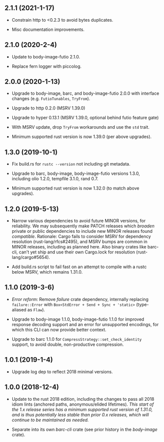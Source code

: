 ## 2.1.1 (2021-1-17)
* Constrain http to <0.2.3 to avoid bytes duplicates.

* Misc documentation improvements.

## 2.1.0 (2020-2-4)
* Update to body-image-futio 2.1.0.

* Replace fern logger with piccolog.

## 2.0.0 (2020-1-13)
* Upgrade to body-image, barc, and body-image-futio 2.0.0 with interface
  changes (e.g. `FutioTunables`, `TryFrom`).

* Upgrade to http 0.2.0 (MSRV 1.39.0)

* Upgrade to hyper 0.13.1 (MSRV 1.39.0, optional behind futio feature gate)

* With MSRV update, drop `TryFrom` workarounds and use the `std` trait.

* Minimum supported rust version is now 1.39.0 (per above upgrades).

## 1.3.0 (2019-10-1)
* Fix build.rs for `rustc --version` not including git metadata.

* Upgrade to barc, body-image, body-image-futio versions 1.3.0, including
  olio 1.2.0, tempfile 3.1.0, rand 0.7.

* Minimum supported rust version is now 1.32.0 (to match above upgrades).

## 1.2.0 (2019-5-13)
* Narrow various dependencies to avoid future MINOR versions, for reliability.
  We may subsequently make PATCH releases which _broaden_ private or public
  dependencies to include new MINOR releases found _compatible_. Rationale:
  Cargo fails to consider MSRV for dependency resolution (rust-lang/rfcs#2495),
  and MSRV bumps are common in MINOR releases, including as planned here.  Also
  binary crates like barc-cli, can't yet ship and use their own Cargo.lock for
  resolution (rust-lang/cargo#5654).

* Add build.rs script to fail fast on an attempt to compile with a rustc below
  MSRV, which remains 1.31.0.

## 1.1.0 (2019-3-6)
* _Error reform_: Remove _failure_ crate dependency, internally replacing
  `failure::Error` with `Box<StdError + Send + Sync + 'static>` (type-aliased
  as `Flaw`).

* Upgrade to body-image 1.1.0, body-image-futio 1.1.0 for improved response
  decoding support and an error for unsupported encodings, for which this CLI
  can now provide better context.

* Upgrade to barc 1.1.0 for `CompressStrategy::set_check_identity` support, to
  avoid double, non-productive compression.

## 1.0.1 (2019-1-4)
* Upgrade log dep to reflect 2018 minimal versions.

## 1.0.0 (2018-12-4)
* Update to the rust 2018 edition, including the changes to pass all 2018 idiom
  lints (anchored paths, anonymous/elided lifetimes).  _This start of the 1.x
  release series has a minimum supported rust version of 1.31.0, and is thus
  potentially less stable than prior 0.x releases, which will continue to be
  maintained as needed._

* Separate into its own *barc-cli* crate (see prior history in the *body-image*
  crate).
